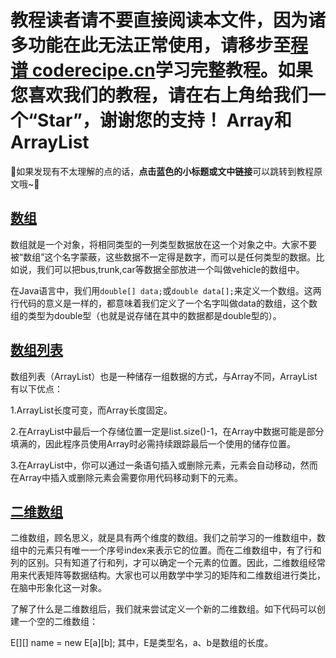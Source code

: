 <notice>教程读者请不要直接阅读本文件，因为诸多功能在此无法正常使用，请移步至[程谱 coderecipe.cn](https://coderecipe.cn/learn/6)学习完整教程。如果您喜欢我们的教程，请在右上角给我们一个“Star”，谢谢您的支持！</notice>
Array和ArrayList
======

🌟如果发现有不太理解的点的话，**点击蓝色的小标题或文中链接**可以跳转到教程原文哦~🌟

[数组](https://coderecipe.cn/learn/4/0)
------

数组就是一个对象，将相同类型的一列类型数据放在这一个对象之中。大家不要被“数组”这个名字蒙蔽，这些数据不一定得是数字，而可以是任何类型的数据。比如说，我们可以把bus,trunk,car等数据全部放进一个叫做vehicle的数组中。

在Java语言中，我们用`double[] data;`或`double data[];`来定义一个数组。这两行代码的意义是一样的，都意味着我们定义了一个名字叫做data的数组，这个数组的类型为double型（也就是说存储在其中的数据都是double型的）。

[数组列表](https://coderecipe.cn/learn/4/1)
------

数组列表（ArrayList）也是一种储存一组数据的方式，与Array不同，ArrayList有以下优点：

1.ArrayList长度可变，而Array长度固定。

2.在ArrayList中最后一个存储位置一定是list.size()-1，在Array中数据可能是部分填满的，因此程序员使用Array时必需持续跟踪最后一个使用的储存位置。

3.在ArrayList中，你可以通过一条语句插入或删除元素，元素会自动移动，然而在Array中插入或删除元素会需要你用代码移动剩下的元素。

[二维数组](https://coderecipe.cn/learn/4/3)
------

二维数组，顾名思义，就是具有两个维度的数组。我们之前学习的一维数组中，数组中的元素只有唯一一个序号index来表示它的位置。而在二维数组中，有了行和列的区别。只有知道了行和列，才可以确定一个元素的位置。因此，二维数组经常用来代表矩阵等数据结构。大家也可以用数学中学习的矩阵和二维数组进行类比，在脑中形象化这一对象。

了解了什么是二维数组后，我们就来尝试定义一个新的二维数组。如下代码可以创建一个空的二维数组：

E[][] name = new E[a][b];
其中，E是类型名，a、b是数组的长度。

